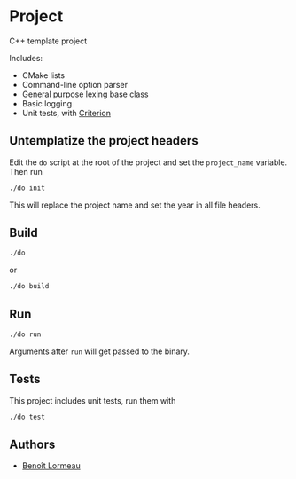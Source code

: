 # Project
C++ template project

Includes:
- CMake lists
- Command-line option parser
- General purpose lexing base class
- Basic logging
- Unit tests, with [Criterion](https://github.com/Snaipe/Criterion)

## Untemplatize the project headers
Edit the `do` script at the root of the project and set the `project_name` variable. Then run
```sh
./do init
```
This will replace the project name and set the year in all file headers.

## Build
```sh
./do
```
or
```sh
./do build
```

## Run
```sh
./do run
```
Arguments after `run` will get passed to the binary.

## Tests
This project includes unit tests, run them with
```sh
./do test
```

## Authors
- [Benoît Lormeau](mailto:blormeau@outlook.com)
